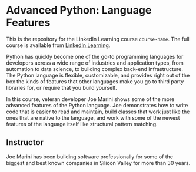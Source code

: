 # Advanced Python: Language Features

This is the repository for the LinkedIn Learning course `course-name`. The full course is available from [LinkedIn Learning][lil-course-url].

Python has quickly become one of the go-to programming languages for developers across a wide range of industries and application types, from automation to data science, to building complex back-end infrastructure. The Python language is flexible, customizable, and provides right out of the box the kinds of features that other languages make you go to third party libraries for, or require that you build yourself.

In this course, veteran developer Joe Marini shows some of the more advanced features of the Python language. Joe demonstrates how to write code that is easier to read and maintain, build classes that work just like the ones that are native to the language, and work with some of the newest features of the language itself like structural pattern matching.

## Instructor
Joe Marini has been building software professionally for some of the biggest and best known companies in Silicon Valley for more than 30 years.

[0]: # "Replace these placeholder URLs with actual course URLs"
[lil-course-url]: https://www.linkedin.com/learning/
[lil-thumbnail-url]: http://
